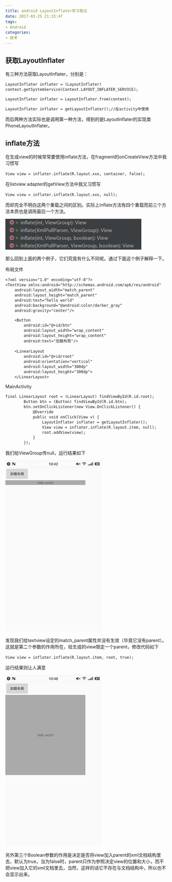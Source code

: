 ```yaml
---
title: android LayoutInflater学习笔记
date: 2017-03-25 21:33:47
tags:
- Android
categories:
- 技术
---
```

获取LayoutInflater
-----

有三种方法获取LayoutInflater，分别是：

```
LayoutInflater inflater = (LayoutInflater) context.getSystemService(Context.LAYOUT_INFLATER_SERVICE);
```

```
LayoutInflater inflater = LayoutInflater.from(context);
```

```
LayoutInflater inflater = getLayoutInflater();//在activity中使用
```

而后两种方法实际也是调用第一种方法，得到的是LayoutInflater的实现类PhoneLayoutInflater。

inflate方法
-----

在生成view的时候常常要使用inflate方法，在fragment的onCreateView方法中我习惯写

`View view = inflater.inflate(R.layout.xxx, container, false);`

在listview adapter的getView方法中我又习惯写

`View view = inflater.inflate(R.layout.xxx, null);`

而却完全不明白这两个重载之间的区别。实际上inflate方法有四个重载而前三个方法本质也是调用最后一个方法。

![inflate](/images/19/inflate.png)

那么回到上面的两个例子，它们究竟有什么不同呢。通过下面这个例子解释一下。

布局文件

```
<?xml version="1.0" encoding="utf-8"?>
<TextView xmlns:android="http://schemas.android.com/apk/res/android"
    android:layout_width="match_parent"
    android:layout_height="match_parent"
    android:text="hello world"
    android:background="@android:color/darker_gray"
    android:gravity="center"/>
```

```
	<Button
        android:id="@+id/btn"
        android:layout_width="wrap_content"
        android:layout_height="wrap_content"
        android:text="加载布局"/>

    <LinearLayout
        android:id="@+id/root"
        android:orientation="vertical"
        android:layout_width="300dp"
        android:layout_height="300dp">
    </LinearLayout>
```

MainActivity

```
final LinearLayout root = (LinearLayout) findViewById(R.id.root);
        Button btn = (Button) findViewById(R.id.btn);
        btn.setOnClickListener(new View.OnClickListener() {
            @Override
            public void onClick(View v) {
                LayoutInflater inflater = getLayoutInflater();
                View view = inflater.inflate(R.layout.item, null);
                root.addView(view);
            }
        });
```

我们给ViewGroup传null，运行结果如下

![ViewGroup_null](/images/19/ViewGroup_null.png)

发现我们给textview设定的match_parent属性并没有生效（毕竟它没有parent）。这就是第二个参数的作用所在，给生成的view限定一个parent，修改代码如下

`View view = inflater.inflate(R.layout.item, root, true);`

运行结果则让人满意

![ViewGroup_root](/images/19/ViewGroup_root.png)

另外第三个Boolean参数的作用是决定是否将view加入parent的xml文档结构里去，默认为true，当为false时，parent只作为参照决定view的位置和大小，而不把view加入它的xml文档里去，当然，这样的话它不存在与文档结构中，所以也不会显示出来。